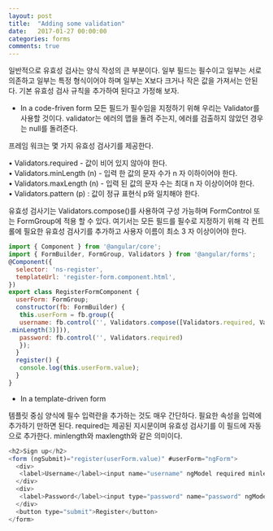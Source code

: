 ```yaml
---
layout: post
title:  "Adding some validation"
date:   2017-01-27 00:00:00
categories: forms
comments: true
---
```


일반적으로 유효성 검사는 양식 작성의 큰 부분이다. 일부 필드는 필수이고 일부는 서로 의존하고 일부는 특정 형식이어야 하며 일부는 X보다 크거나 작은 값을 가져서는 안된다.
기본 유효성 검사 규칙을 추가하여 된다고 가정해 보자. 

- In a code-friven form
모든 필드가 필수임을 지정하기 위해 우리는 Validator를 사용할 것이다. 
validator는 에러의 맵을 돌려 주는지, 에러를 검출하지 않았던 경우는 null를 돌려준다.<br/>

프레임 워크는 몇 가지 유효성 검사기를 제공한다. <br/>

• Validators.required - 값이 비어 있지 않아야 한다. <br/>
• Validators.minLength (n) - 입력 한 값의 문자 수가 n 자 이하이어야 한다.<br/>
• Validators.maxLength (n) - 입력 된 값의 문자 수는 최대 n 자 이상이어야 한다.<br/>
• Validators.pattern (p) : 값이 정규 표현식 p와 일치해야 한다.<br/>

유효성 검사기는 Validators.compose()를 사용하여 구성 가능하며 FormControl 또는 FormGroup에 적용 할 수 있다. 
여기서는 모든 필드를 필수로 지정하기 위해 각 컨트롤에 필요한 유효성 검사기를 추가하고 사용자 이름이 최소 3 자 이상이어야 한다.

```javascript
import { Component } from '@angular/core';
import { FormBuilder, FormGroup, Validators } from '@angular/forms';
@Component({
  selector: 'ns-register',
  templateUrl: 'register-form.component.html',
})
export class RegisterFormComponent {
  userForm: FormGroup;
  constructor(fb: FormBuilder) {
   this.userForm = fb.group({
   username: fb.control('', Validators.compose([Validators.required, Validators
.minLength(3)])),
   password: fb.control('', Validators.required)
   });
  }
  register() {
   console.log(this.userForm.value);
  }
}
```

- In a template-driven form

템플릿 중심 양식에 필수 입력란을 추가하는 것도 매우 간단하다. 
필요한 속성을 입력에 추가하기 만하면 된다. 
required는 제공된 지시문이며 유효성 검사기를 이 필드에 자동으로 추가한다. 
minlength와 maxlength와 같은 의미이다.

```javascript
<h2>Sign up</h2>
<form (ngSubmit)="register(userForm.value)" #userForm="ngForm">
  <div>
   <label>Username</label><input name="username" ngModel required minlength="3">
  </div>
  <div>
   <label>Password</label><input type="password" name="password" ngModel required>
  </div>
  <button type="submit">Register</button>
</form>
```